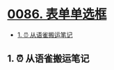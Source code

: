 # [0086. 表单单选框](https://github.com/Tdahuyou/TNotes.html-css-js/tree/main/notes/0086.%20%E8%A1%A8%E5%8D%95%E5%8D%95%E9%80%89%E6%A1%86)

<!-- region:toc -->
- [1. ⏰ 从语雀搬运笔记](#1--从语雀搬运笔记)
<!-- endregion:toc -->

## 1. ⏰ 从语雀搬运笔记
